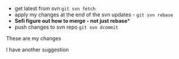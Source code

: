 ﻿
* get latest from svn `git svn fetch`
* apply my changes at the end of the svn updates - `git svn rebase`
* **Sefi figure out how to merge - not just rebase***
* push changes to svn repo `git svn dcommit`

These are my changes

I have another suggestion
